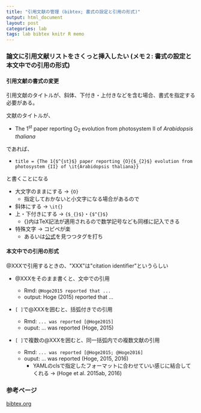 ```yaml
---
title: "引用文献の管理 (bibtex; 書式の設定と引用の形式)"
output: html_document
layout: post
categories: lab
tags: lab bibtex knitr R memo
---
```


### 論文に引用文献リストをさくっと挿入したい (メモ２: 書式の設定と本文中での引用の形式)

#### 引用文献の書式の変更

引用文献のタイトルが、斜体、下付き・上付きなどを含む場合、書式を指定する必要がある。

文献のタイトルが、

- The 1<sup>st</sup> paper reporting O<sub>2</sub> evolution from photosystem II of _Arabidopsis thaliana_

であれば、

- `title = {The 1{$^{st}$} paper reporting {O}{$_{2}$} evolution from photosystem {II} of \it{Arabidopsis thaliana}}`

と書くことになる  

- 大文字のままにする → `{O}`
    - 指定しておかないと小文字になる場合があるので
- 斜体にする → `\it{}`
- 上・下付きにする → `{$_{}$}`・`{$^{}$}`
    - {}内はTeX記法が適用されるので数学記号なども同様に記入できる
- 特殊文字 → コピペが楽
    - あるいは[公式](http://www.bibtex.org/SpecialSymbols/)を見つつタグを打ち


#### 本文中での引用の形式

@XXXで引用するときの、"XXX"は"citation identifier"というらしい   

- @XXXをそのまま書くと、文中での引用
    - Rmd: `@Hoge2015 reported that ...`
    - output: Hoge (2015) reported that ...
    
- `[ ]`で@XXXを囲むと、括弧付きでの引用
    - Rmd: `... was reported [@Hoge2015]`
    - ouput: ... was reported (Hoge, 2015)

- `[ ]`で複数の@XXXを囲むと、同一括弧内での複数文献の引用
    - Rmd: `... was reported [@Hoge2015; @Hoge2016]`
    - ouput: ... was reported (Hoge, 2015, 2016)
        - YAMLのclsで指定したフォーマットに合わせていい感じに結合してくれる → (Hoge et al. 2015ab, 2016)


### 参考ページ
[bibtex.org](http://www.bibtex.org/SpecialSymbols/)  
